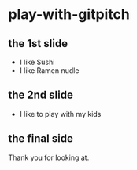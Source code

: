 # play-with-gitpitch
## the 1st slide
- I like Sushi
- I like Ramen nudle

## the 2nd slide
- I like to play with my kids

## the final side
Thank you for looking at.
